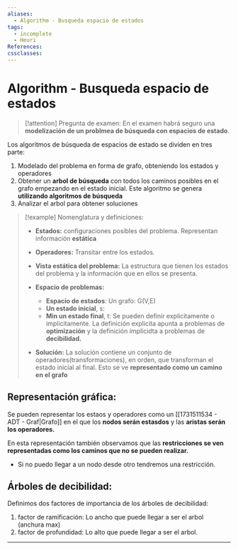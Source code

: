 ```yaml
---
aliases:
  - Algorithm - Busqueda espacio de estados
tags:
  - incomplete
  - Heuri
References: 
cssclasses:
---
```

# Algorithm - Busqueda espacio de estados

> [!attention] Pregunta de examen:
> En el examen habrá seguro una **modelización de un problmea de búsqueda con espacios de estado**. 
> 

Los algoritmos de búsqueda de espacios de estado se dividen en tres parte: 
1. Modelado del problema en forma de grafo, obteniendo los estados y operadores 
2. Obtener un **arbol de búsqueda** con todos los caminos posibles en el grafo empezando en el estado inicial. Este algoritmo se genera **utilizando algoritmos de búsqueda**
3. Analizar el arbol para obtener soluciones

> [!example] Nomenglatura y definiciones: 
> + **Estados:** configuraciones posibles del problema. Representan información **estática**
> 
> + **Operadores:** Transitar entre los estados. 
> 
> + **Vista estática del problema:** La estructura que tienen los estados del problema y la información que en ellos se presenta.
> 
> + **Espacio de problemas:**
> 	+ **Espacio de estados**: Un grafo: G(V,E)
> 	+ **Un estado inicial**, s: 
> 	+ **Min un estado final**, t: Se pueden definir explicitamente o implicitamente. La definición explicita apunta a problemas de **optimización** y la definición implícidta a problemas de **decibilidad.**
> + **Solución:** La solución contiene un conjunto de operadores(transformaciones), en orden, que transforman el estado inicial al final. Esto se ve **representado como un camino en el grafo**

## Representación gráfica: 
Se pueden representar los estaos y operadores como un [[1731511534 - ADT - Graf|Grafo]] en el que los **nodos serán estasdos** y las **aristas serán los operadores.** 

En esta representación también observamos que las **restricciones se ven representadas como los caminos que no se pueden realizar.**
+ Si no puedo llegar a un nodo desde otro tendremos una restricción. 
## Árboles de decibilidad:
Definimos dos factores de importancia de los árboles de decibilidad:
1.  factor de ramificación: Lo ancho que puede llegar a ser el arbol (anchura max)
2. factor de profundidad: Lo alto que puede llegar a ser el arbol. 

 




***